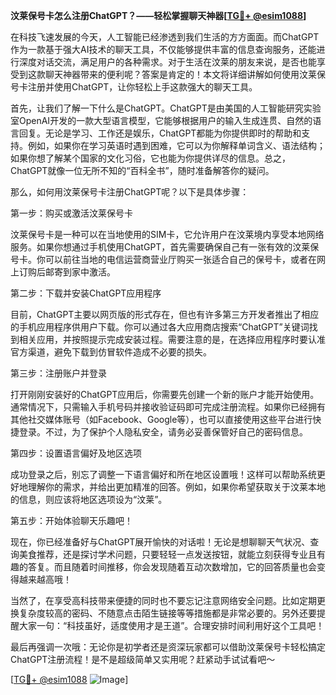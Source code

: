 **汶莱保号卡怎么注册ChatGPT？——轻松掌握聊天神器[[TG💪+ @esim1088](https://t.me/s/esim1088)]**

在科技飞速发展的今天，人工智能已经渗透到我们生活的方方面面。而ChatGPT作为一款基于强大AI技术的聊天工具，不仅能够提供丰富的信息查询服务，还能进行深度对话交流，满足用户的各种需求。对于生活在汶莱的朋友来说，是否也能享受到这款聊天神器带来的便利呢？答案是肯定的！本文将详细讲解如何使用汶莱保号卡注册并使用ChatGPT，让你轻松上手这款强大的聊天工具。

首先，让我们了解一下什么是ChatGPT。ChatGPT是由美国的人工智能研究实验室OpenAI开发的一款大型语言模型，它能够根据用户的输入生成连贯、自然的语言回复。无论是学习、工作还是娱乐，ChatGPT都能为你提供即时的帮助和支持。例如，如果你在学习英语时遇到困难，它可以为你解释单词含义、语法结构；如果你想了解某个国家的文化习俗，它也能为你提供详尽的信息。总之，ChatGPT就像一位无所不知的“百科全书”，随时准备解答你的疑问。

那么，如何用汶莱保号卡注册ChatGPT呢？以下是具体步骤：

第一步：购买或激活汶莱保号卡

汶莱保号卡是一种可以在当地使用的SIM卡，它允许用户在汶莱境内享受本地网络服务。如果你想通过手机使用ChatGPT，首先需要确保自己有一张有效的汶莱保号卡。你可以前往当地的电信运营商营业厅购买一张适合自己的保号卡，或者在网上订购后邮寄到家中激活。

第二步：下载并安装ChatGPT应用程序

目前，ChatGPT主要以网页版的形式存在，但也有许多第三方开发者推出了相应的手机应用程序供用户下载。你可以通过各大应用商店搜索“ChatGPT”关键词找到相关应用，并按照提示完成安装过程。需要注意的是，在选择应用程序时要认准官方渠道，避免下载到仿冒软件造成不必要的损失。

第三步：注册账户并登录

打开刚刚安装好的ChatGPT应用后，你需要先创建一个新的账户才能开始使用。通常情况下，只需输入手机号码并接收验证码即可完成注册流程。如果你已经拥有其他社交媒体账号（如Facebook、Google等），也可以直接使用这些平台进行快捷登录。不过，为了保护个人隐私安全，请务必妥善保管好自己的密码信息。

第四步：设置语言偏好及地区选项

成功登录之后，别忘了调整一下语言偏好和所在地区设置哦！这样可以帮助系统更好地理解你的需求，并给出更加精准的回答。例如，如果你希望获取关于汶莱本地的信息，则应该将地区选项设为“汶莱”。

第五步：开始体验聊天乐趣吧！

现在，你已经准备好与ChatGPT展开愉快的对话啦！无论是想聊聊天气状况、查询美食推荐，还是探讨学术问题，只要轻轻一点发送按钮，就能立刻获得专业且有趣的答复。而且随着时间推移，你会发现随着互动次数增加，它的回答质量也会变得越来越高哦！

当然了，在享受高科技带来便捷的同时也不要忘记注意网络安全问题。比如定期更换复杂度较高的密码、不随意点击陌生链接等等措施都是非常必要的。另外还要提醒大家一句：“科技虽好，适度使用才是王道”。合理安排时间利用好这个工具吧！

最后再强调一次哦：无论你是初学者还是资深玩家都可以借助汶莱保号卡轻松搞定ChatGPT注册流程！是不是超级简单又实用呢？赶紧动手试试看吧～

[[TG💪+ @esim1088](https://t.me/s/esim1088) ![Image](https://i.postimg.cc/4NQfJmqS/Snipaste-2025-05-13-00-14-12.png)]
